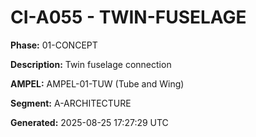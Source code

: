 # CI-A055 - TWIN-FUSELAGE

**Phase:** 01-CONCEPT

**Description:** Twin fuselage connection

**AMPEL:** AMPEL-01-TUW (Tube and Wing)

**Segment:** A-ARCHITECTURE

**Generated:** 2025-08-25 17:27:29 UTC
